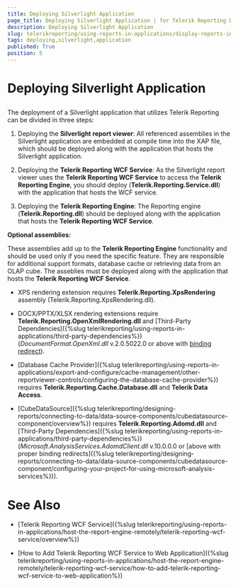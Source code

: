 ```yaml
---
title: Deploying Silverlight Application
page_title: Deploying Silverlight Application | for Telerik Reporting Documentation
description: Deploying Silverlight Application
slug: telerikreporting/using-reports-in-applications/display-reports-in-applications/silverlight-application/deploying-silverlight-application
tags: deploying,silverlight,application
published: True
position: 5
---
```


# Deploying Silverlight Application



## 

The deployment of a Silverlight application that utilizes Telerik Reporting can be divided in three steps:

1. Deploying the __Silverlight report viewer__: All referenced assemblies in the Silverlight application are embedded at compile time into the XAP file,
              which should be deployed along with the application that hosts the Silverlight application.
            

1. Deploying the __Telerik Reporting WCF Service__: As the Silverlight report viewer uses the __Telerik Reporting WCF Service__
              to access the __Telerik Reporting Engine__, you should deploy (__Telerik.Reporting.Service.dll__) with the application that hosts the WCF service.
            

1. Deploying the __Telerik Reporting Engine__: The Reporting engine (__Telerik.Reporting.dll__)
              should be deployed along with the application that hosts the __Telerik Reporting WCF Service__.
            

__Optional assemblies:__

These assemblies add up to the __Telerik Reporting Engine__ functionality and should be used only if you need the specific feature.
          They are responsible for additional support formats, database cache or retrieving data from an OLAP cube. The asseblies must be deployed along with the
          application that hosts the __Telerik Reporting WCF Service__.
        

* XPS rendering extension requires __Telerik.Reporting.XpsRendering__ assembly (Telerik.Reporting.XpsRendering.dll).
            

* DOCX/PPTX/XLSX rendering extensions require __Telerik.Reporting.OpenXmlRendering.dll__
              and [Third-Party Dependencies]({%slug telerikreporting/using-reports-in-applications/third-party-dependencies%}) (*DocumentFormat.OpenXml.dll*
              v.2.0.5022.0 or above with
              [binding redirect](http://msdn.microsoft.com/en-us/library/eftw1fys(v=vs.110).aspx)).
            

* [Database Cache Provider]({%slug telerikreporting/using-reports-in-applications/export-and-configure/cache-management/other-reportviewer-controls/configuring-the-database-cache-provider%})
              requires __Telerik.Reporting.Cache.Database.dll__ and __Telerik Data Access__.
            

* [CubeDataSource]({%slug telerikreporting/designing-reports/connecting-to-data/data-source-components/cubedatasource-component/overview%}) requires
              __Telerik.Reporting.Adomd.dll__ and [Third-Party Dependencies]({%slug telerikreporting/using-reports-in-applications/third-party-dependencies%})
              (*Microsoft.AnalysisServices.AdomdClient.dll* v.10.0.0.0 or [above with proper binding redirects]({%slug telerikreporting/designing-reports/connecting-to-data/data-source-components/cubedatasource-component/configuring-your-project-for-using-microsoft-analysis-services%})).
            

# See Also


 * [Telerik Reporting WCF Service]({%slug telerikreporting/using-reports-in-applications/host-the-report-engine-remotely/telerik-reporting-wcf-service/overview%})

 * [How to Add Telerik Reporting WCF Service to Web Application]({%slug telerikreporting/using-reports-in-applications/host-the-report-engine-remotely/telerik-reporting-wcf-service/how-to-add-telerik-reporting-wcf-service-to-web-application%})
